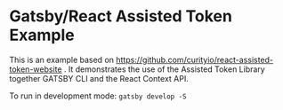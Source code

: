 # Gatsby/React Assisted Token Example
This is an example based on https://github.com/curityio/react-assisted-token-website . It demonstrates the use of the Assisted Token Library together GATSBY CLI and the React Context API.

To run in development mode:
`gatsby develop -S`
